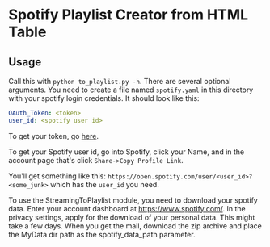 # Spotify Playlist Creator from HTML Table

## Usage
Call this with `python to_playlist.py -h`. There are several optional arguments.
You need to create a file named `spotify.yaml` in this directory with your spotify login credentials.
It should look like this:
```yaml
OAuth_Token: <token>
user_id: <spotify user id>
```
To get your token, go [here](https://developer.spotify.com/console/get-recommendations/).

To get your Spotify user id, go into Spotify, click your Name, and in the account page that's click `Share->Copy Profile Link`. 

You'll get something like this: `https://open.spotify.com/user/<user_id>?<some_junk>` which has the `user_id` you need.

To use the StreamingToPlaylist module, you need to download your spotify data. 
Enter your account dashboard at https://www.spotify.com/. In the privacy settings, apply for the download of your personal data. This might take a few days. When you get the mail, download the zip archive and place the MyData dir path as the spotify_data_path parameter.
